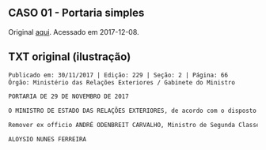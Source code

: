 ## CASO 01 - Portaria simples

Original [aqui](http://portal.imprensanacional.gov.br/todas?p_p_id=101&p_p_lifecycle=0&p_p_state=maximized&p_p_mode=view&_101_struts_action=%2Fasset_publisher%2Fview_content&_101_type=content&_101_viewMode=view&_101_groupId=68942&_101_urlTitle=portaria-de-29-de-novembro-de-2017). Acessado em 2017-12-08.

## TXT original (ilustração)

```txt
Publicado em: 30/11/2017 | Edição: 229 | Seção: 2 | Página: 66
Órgão: Ministério das Relações Exteriores / Gabinete do Ministro

PORTARIA DE 29 DE NOVEMBRO DE 2017

O MINISTRO DE ESTADO DAS RELAÇÕES EXTERIORES, de acordo com o disposto no art. 18, parágrafo 3o, do Decreto no 93.325, de 1o de outubro de 1986, e nos termos da Lei no 11.440, de 29 de dezembro de 2006, resolve:

Remover ex officio ANDRÉ ODENBREIT CARVALHO, Ministro de Segunda Classe da Carreira de Diplomata do Ministério das Relações Exteriores, da Missão do Brasil junto à União Europeia, em Bruxelas, para a Secretaria de Estado.

ALOYSIO NUNES FERREIRA
```

